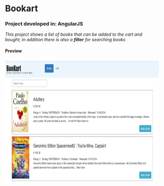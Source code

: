 # Bookart

### Project developed in: AngularJS

*This project shows a list of books that can be added to the cart and bought; in addition there is also a **filter** for searching books*

#### Preview
<img src="preview2.png" width="750" height="400">


